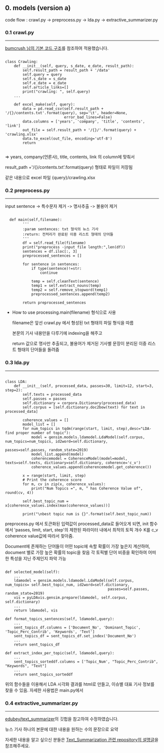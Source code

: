 
## 0. models (version a)
code flow : crawl.py -> preprocess.py -> lda.py -> extractive_summarizer.py

### 0.1 crawl.py
------------------
[bumcrush 님의 기본 코드 구조](https://bumcrush.tistory.com/116)를 참조하여 적용했습니다. 


<pre><code> 
class Crawling:
    def __init__(self, query, s_date, e_date, result_path):
        self.result_path = result_path + '/data'
        self.query = query
        self.s_date = s_date
        self.e_date = e_date
        self.article_links=[]
        print("crawling: ", self.query)       
    ...
    
    def excel_make(self, query):
        data = pd.read_csv(self.result_path + '/{}/contents.txt'.format(query), sep='\t', header=None,
                           error_bad_lines=False)
        data.columns = ['years', 'company', 'title', 'contents', 'link']
        out_file = self.result_path + '/{}/'.format(query) + 'crawling.xlsx'
        data.to_excel(out_file, encoding='utf-8')
        return

</code></pre>
    
=> years, company(언론사), title, contents, link 의 column에 맞춰서 

result_path +'/{}/contents.txt'.format(query) 형태로 파일이 저장됨 

같은 내용으로 excel 파일 {query}/crawling.xlsx

### 0.2 preprocess.py 
----------------
input sentence -> 특수문자 제거 -> 명사추출 -> 불용어 제거

<pre><code>
  def main(self,filename):
        '''
        :param sentences: txt 형식의 뉴스 기사
        :return: 전처리가 완료된 이중 리스트 형태의 단어들
        '''
        df = self.read_file(filename)
        print("preprocess -input file length:",len(df))
        sentences = df.iloc[:, 3]
        preprocessed_sentences = []

        for sentence in sentences:
            if type(sentence)!=str:
                continue

            temp = self.cleanText(sentence)
            temp1 = self.extract_nouns(temp)
            temp2 = self.remove_stopword(temp1)
            preprocessed_sentences.append(temp2)

        return preprocessed_sentences
</pre></code>

- How to use
  processing.main(filename) 형식으로 사용 

  filename은 앞선 crawl.py 에서 형성된 txt 형태의 파일 형식을 따름
  
  본문의 기사 내용만을 다루기에 indexing을 해주고 
  
  return 값으로 명사만 추출되고, 불용어가 제거된 기사별 문장이 분리된 이중 리스트 형태의 단어들을 돌려줌



### 0.3 lda.py  
--------------

<pre><code>
class LDA:
    def __init__(self, processed_data, passes=30, limit=12, start=3, step=2):
        self.texts = processed_data
        self.passes = passes
        self.dictionary = corpora.Dictionary(processed_data)
        self.corpus = [self.dictionary.doc2bow(text) for text in processed_data]

        coherence_values = []
        model_list = []
        for num_topics in tqdm(range(start, limit, step),desc="LDA-find proper number of topic"):
            model = gensim.models.ldamodel.LdaModel(self.corpus, num_topics=num_topics, id2word=self.dictionary,
                                                    passes=self.passes, random_state=2019)
            model_list.append(model)
            coherencemodel = CoherenceModel(model=model, texts=self.texts, dictionary=self.dictionary, coherence='c_v')
            coherence_values.append(coherencemodel.get_coherence())

        x = range(start, limit, step)
        # Print the coherence score
        for m, cv in zip(x, coherence_values):
            print("Num Topics =", m, " has Coherence Value of", round(cv, 4))

        self.best_topic_num = x[coherence_values.index(max(coherence_values))]
 
        print("\nbest topic num is {}".format(self.best_topic_num))
</code></pre>

preprocess.py 에서 토큰화된 입력값이 processed_data로 들어오게 되면, init 함수에서 'passes, limit, start, step'의 제한된 파라미터 내에서 최적의 토픽 개수 K를 c_v coherence value값에 따라서 찾아줌. 

Document에 존재하는 단어들이 어떤 topic에 속할 확률이 가장 높은지 계산하여, document 별로 가장 높은 확률의 topic을 찾음
각 토픽별 단어 비중을 확인하여 어떠한 특성을 지닌 주제인지 파악 가능 

<pre><code>
def selected_model(self):
    ...
    ldamodel = gensim.models.ldamodel.LdaModel(self.corpus, num_topics= self.best_topic_num, id2word=self.dictionary,
                                               passes=self.passes, random_state=2019)
    vis = pyLDAvis.gensim.prepare(ldamodel, self.corpus, self.dictionary)
    ...
    return ldamodel, vis

def format_topics_sentences(self, ldamodel,query):
    ...
    sent_topics_df.columns = ['Document_No', 'Dominant_Topic', 'Topic_Perc_Contrib', 'Keywords', 'Text']
    sent_topics_df = sent_topics_df.set_index('Document_No')
    ...
    return sent_topics_df

def extract_index_per_topic(self, ldamodel,query):
    ...
    sent_topics_sorteddf.columns = ['Topic_Num', "Topic_Perc_Contrib", "Keywords", "Text"]
    ...
    return sent_topics_sorteddf
</code></pre>

위의 함수들을 이용해서 LDA 시각화 결과를 html로 만들고, 이슈별 대표 기사 정보를 찾을 수 있음. 자세한 사용법은 main.py에서 


### 0.4 extractive_summarizer.py 
--------------------------
[edubey/text_summarizer](https://github.com/edubey/text-summarizer)의 깃헙을 참고하여 수정하였습니다. 

뉴스 기사 하나의 본문에 대한 내용을 원하는 수의 문장으로 요약

자세한 내용을 알고 싶으신 분들은 [Text_Summarization 관련 repository의 설명글](https://github.com/Hanseok-Oh/Text_Summarization/tree/master/%5B10%5Dcode/edubey_text_summarizer)을 참조해주세요.

